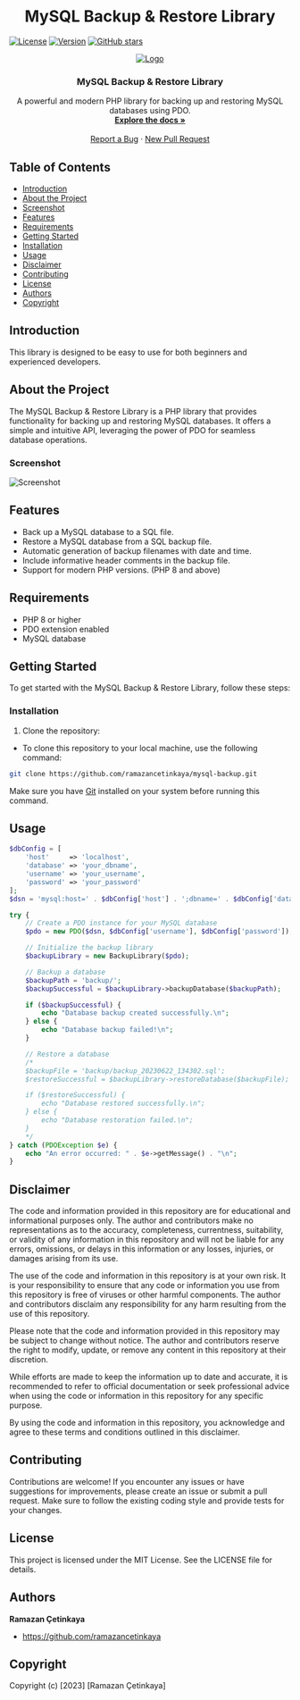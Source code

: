 <h1 align="center">MySQL Backup & Restore Library</h1>

[![License](https://img.shields.io/badge/license-MIT-blue.svg)](LICENSE)
[![Version](https://img.shields.io/badge/version-2.0.0-green.svg)](https://github.com/ramazancetinkaya/password-generator)
[![GitHub stars](https://img.shields.io/github/stars/ramazancetinkaya/mysql-backup.svg?style=social)](https://github.com/ramazancetinkaya/mysql-backup/stargazers)

<p align="center">
  <a href="https://github.com/ramazancetinkaya/mysql-backup">
    <img src="https://www.mysql.com/common/logos/logo-mysql-170x115.png" alt="Logo">
  </a>

  <h3 align="center">MySQL Backup & Restore Library</h3>

  <p align="center">
    A powerful and modern PHP library for backing up and restoring MySQL databases using PDO.
    <br />
    <a href="https://github.com/ramazancetinkaya/mysql-backup/blob/main/README.md"><strong>Explore the docs »</strong></a>
    <br />
    <br />
    <a href="https://github.com/ramazancetinkaya/mysql-backup/issues">Report a Bug</a>
    ·
    <a href="https://github.com/ramazancetinkaya/mysql-backup/pulls">New Pull Request</a>
  </p>
</p>

## Table of Contents

* [Introduction](#introduction)
* [About the Project](#about-the-project)
* [Screenshot](#screenshot)
* [Features](#features)
* [Requirements](#requirements)
* [Getting Started](#getting-started)
* [Installation](#installation)
* [Usage](#usage)
* [Disclaimer](#disclaimer)
* [Contributing](#contributing)
* [License](#license)
* [Authors](#authors)
* [Copyright](#copyright)

## Introduction

This library is designed to be easy to use for both beginners and experienced developers.

## About the Project

The MySQL Backup & Restore Library is a PHP library that provides functionality for backing up and restoring MySQL databases. It offers a simple and intuitive API, leveraging the power of PDO for seamless database operations.

### Screenshot

![Screenshot](https://i.imgur.com/piAh4Xf.png)

## Features

* Back up a MySQL database to a SQL file.
* Restore a MySQL database from a SQL backup file.
* Automatic generation of backup filenames with date and time.
* Include informative header comments in the backup file.
* Support for modern PHP versions. (PHP 8 and above)

## Requirements

- PHP 8 or higher
- PDO extension enabled
- MySQL database

## Getting Started

To get started with the MySQL Backup & Restore Library, follow these steps:

### Installation

1) Clone the repository:
  - To clone this repository to your local machine, use the following command:
```sh
git clone https://github.com/ramazancetinkaya/mysql-backup.git
```

Make sure you have <a href="https://git-scm.com/">Git</a> installed on your system before running this command.

## Usage

```php
$dbConfig = [
    'host'     => 'localhost',
    'database' => 'your_dbname',
    'username' => 'your_username',
    'password' => 'your_password'
];
$dsn = 'mysql:host=' . $dbConfig['host'] . ';dbname=' . $dbConfig['database'];

try {
    // Create a PDO instance for your MySQL database
    $pdo = new PDO($dsn, $dbConfig['username'], $dbConfig['password']);

    // Initialize the backup library
    $backupLibrary = new BackupLibrary($pdo);

    // Backup a database
    $backupPath = 'backup/';
    $backupSuccessful = $backupLibrary->backupDatabase($backupPath);

    if ($backupSuccessful) {
        echo "Database backup created successfully.\n";
    } else {
        echo "Database backup failed!\n";
    }

    // Restore a database
    /*
    $backupFile = 'backup/backup_20230622_134302.sql';
    $restoreSuccessful = $backupLibrary->restoreDatabase($backupFile);

    if ($restoreSuccessful) {
        echo "Database restored successfully.\n";
    } else {
        echo "Database restoration failed.\n";
    }
    */
} catch (PDOException $e) {
    echo "An error occurred: " . $e->getMessage() . "\n";
}
```

## Disclaimer

The code and information provided in this repository are for educational and informational purposes only. The author and contributors make no representations as to the accuracy, completeness, currentness, suitability, or validity of any information in this repository and will not be liable for any errors, omissions, or delays in this information or any losses, injuries, or damages arising from its use.

The use of the code and information in this repository is at your own risk. It is your responsibility to ensure that any code or information you use from this repository is free of viruses or other harmful components. The author and contributors disclaim any responsibility for any harm resulting from the use of this repository.

Please note that the code and information provided in this repository may be subject to change without notice. The author and contributors reserve the right to modify, update, or remove any content in this repository at their discretion.

While efforts are made to keep the information up to date and accurate, it is recommended to refer to official documentation or seek professional advice when using the code or information in this repository for any specific purpose.

By using the code and information in this repository, you acknowledge and agree to these terms and conditions outlined in this disclaimer.

## Contributing

Contributions are welcome! If you encounter any issues or have suggestions for improvements, please create an issue or submit a pull request. 
Make sure to follow the existing coding style and provide tests for your changes.

## License

This project is licensed under the MIT License. See the LICENSE file for details.

## Authors

**Ramazan Çetinkaya**
- <https://github.com/ramazancetinkaya>

## Copyright

Copyright (c) [2023] [Ramazan Çetinkaya]
